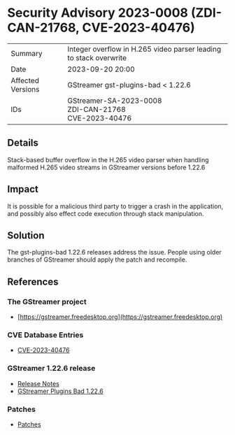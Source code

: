 # Security Advisory 2023-0008 (ZDI-CAN-21768, CVE-2023-40476)

<div class="vertical-table">

|                   |     |
| ----------------- | --- |
| Summary           | Integer overflow in H.265 video parser leading to stack overwrite |
| Date              | 2023-09-20 20:00 |
| Affected Versions | GStreamer gst-plugins-bad < 1.22.6 |
| IDs               | GStreamer-SA-2023-0008<br/>ZDI-CAN-21768<br/>CVE-2023-40476 |

</div>

## Details

Stack-based buffer overflow in the H.265 video parser when handling malformed H.265 video streams in GStreamer versions before 1.22.6

## Impact

It is possible for a malicious third party to trigger a crash in the application, and possibly also effect code execution through stack manipulation.

## Solution

The gst-plugins-bad 1.22.6 releases address the issue. People using older branches of GStreamer should apply the patch and recompile.

## References

### The GStreamer project

- [https://gstreamer.freedesktop.org](https://gstreamer.freedesktop.org)

### CVE Database Entries

- [CVE-2023-40476](https://cve.mitre.org/cgi-bin/cvename.cgi?name=CVE-2023-40476)

### GStreamer 1.22.6 release

- [Release Notes](/releases/1.22/#1.22.6)  
- [GStreamer Plugins Bad 1.22.6](/src/gst-plugins-bad/gst-plugins-bad-1.22.6.tar.xz)

### Patches

- [Patches](https://gitlab.freedesktop.org/gstreamer/gstreamer/-/merge_requests/5364.patch)
